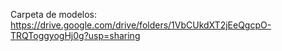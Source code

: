 Carpeta de modelos: https://drive.google.com/drive/folders/1VbCUkdXT2jEeQgcpO-TRQToggyogHj0g?usp=sharing
